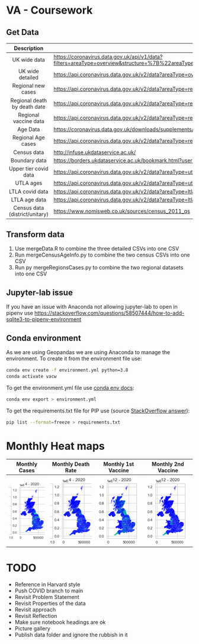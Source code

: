 # VA - Coursework
## Get Data
| Description | URL |
| :---: | --- |
| UK wide data | https://coronavirus.data.gov.uk/api/v1/data?filters=areaType=overview&structure=%7B%22areaType%22:%22areaType%22,%22areaName%22:%22areaName%22,%22areaCode%22:%22areaCode%22,%22date%22:%22date%22,%22newCasesByPublishDate%22:%22newCasesByPublishDate%22,%22cumCasesByPublishDate%22:%22cumCasesByPublishDate%22%7D&format=csv |
| UK wide detailed | https://api.coronavirus.data.gov.uk/v2/data?areaType=overview&metric=hospitalCases&metric=newCasesByPublishDate&metric=newDeaths28DaysByDeathDate&metric=newPeopleVaccinatedFirstDoseByPublishDate&metric=newPeopleVaccinatedSecondDoseByPublishDate&format=csv |
| Regional new cases | https://api.coronavirus.data.gov.uk/v2/data?areaType=region&metric=newCasesByPublishDate&format=csv |
| Regional death by death date | https://api.coronavirus.data.gov.uk/v2/data?areaType=region&metric=newDeaths28DaysByDeathDate&format=csv |
| Regional vaccine data | https://api.coronavirus.data.gov.uk/v2/data?areaType=region&metric=newPeopleVaccinatedFirstDoseByVaccinationDate&metric=newPeopleVaccinatedSecondDoseByVaccinationDate&format=csv |
| Age Data | https://coronavirus.data.gov.uk/downloads/supplements/ONS-population_2021-08-05.csv |
| Regional Age cases | https://api.coronavirus.data.gov.uk/v2/data?areaType=region&metric=newCasesBySpecimenDateAgeDemographics&format=csv |
| Census data | http://infuse.ukdataservice.ac.uk/ |
| Boundary data | https://borders.ukdataservice.ac.uk/bookmark.html?userDirectory=4B45B36ED59AAD5CB5164069417636838%2F16406941768837787608915425172196&service=BOUNDARIES |
| Upper tier covid data | https://api.coronavirus.data.gov.uk/v2/data?areaType=utla&metric=newCasesByPublishDate&metric=newDeaths28DaysByDeathDate&metric=newPeopleVaccinatedFirstDoseByVaccinationDate&metric=newPeopleVaccinatedSecondDoseByVaccinationDate&format=csv |
| UTLA ages | https://api.coronavirus.data.gov.uk/v2/data?areaType=utla&metric=newCasesBySpecimenDateAgeDemographics&format=csv |
| LTLA covid data | https://api.coronavirus.data.gov.uk/v2/data?areaType=ltla&metric=newCasesByPublishDate&metric=newDeaths28DaysByDeathDate&metric=newPeopleVaccinatedFirstDoseByVaccinationDate&metric=newPeopleVaccinatedSecondDoseByVaccinationDate&format=csv |
| LTLA age data | https://api.coronavirus.data.gov.uk/v2/data?areaType=ltla&metric=newCasesBySpecimenDateAgeDemographics&format=csv |
| Census data (district/unitary) | https://www.nomisweb.co.uk/sources/census_2011_qs |

## Transform data
1. Use mergeData.R to combine the three detailed CSVs into one CSV
2. Run mergeCensusAgeInfo.py to combine the two census CSVs into one CSV
3. Run py mergeRegionsCases.py to combine the two regional datasets into one CSV

## Jupyter-lab issue
If you have an issue with Anaconda not allowing jupyter-lab to open in pipenv use https://stackoverflow.com/questions/58507444/how-to-add-sqlite3-to-pipenv-environment

## Conda environment
As we are using Geopandas we are using Anaconda to manage the environment. To create it from the environment file use:

```bash
conda env create -f environment.yml python=3.8
conda activate vacw
```

To get the environment.yml file use [conda env docs](https://docs.conda.io/projects/conda/en/latest/user-guide/tasks/manage-environments.html):

```bash
conda env export > environment.yml
```

To get the requirements.txt file for PIP use (source [StackOverflow answer](https://stackoverflow.com/questions/62885911/pip-freeze-creates-some-weird-path-instead-of-the-package-version)):

```bash
pip list --format=freeze > requirements.txt
```

# Monthly Heat maps
| Monthly Cases | Monthly Death Rate | Monthly 1st Vaccine | Monthly 2nd Vaccine |
| --- | --- | --- | --- |
| ![Monthly Cases](/img/monthlycases.gif) | ![Monthly Death Rate](/img/monthlyDeathRate.gif) | ![Monthly 1st vaccine dose](/img/monthly1stVaccineDose.gif) | ![Monthly 2nd vaccine dose](/img/monthly2ndVaccineDose.gif) |

# TODO
- Reference in Harvard style
- Push COVID branch to main
- Revisit Problem Statement
- Revisit Properties of the data
- Revisit approach
- Revisit Reflection
- Make sure notebook headings are ok
- Picture gallery
- Publish data folder and ignore the rubbish in it